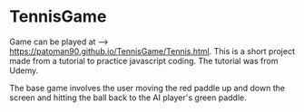 # TennisGame

Game can be played at --> https://patoman90.github.io/TennisGame/Tennis.html.
 This is a short project made from a tutorial to practice javascript coding.
 The tutorial was from Udemy.

The base game involves the user moving the red paddle up and down the screen and hitting the ball back to the AI player's green paddle.
